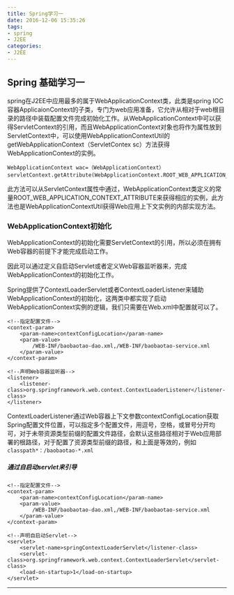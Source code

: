 ```yaml
---
title: Spring学习一
date: 2016-12-06 15:35:26
tags:
- spring 
- J2EE
categories: 
- J2EE
---
```


## Spring 基础学习一

spring在J2EE中应用最多的属于WebApplicationContext类，此类是spring IOC容器ApplicaionContext的子类，专门为web应用准备，它允许从相对于web根目录的路径中装载配置文件完成初始化工作。从WebApplicationContext中可以获得ServletContext的引用，而且WebApplicationContext对象也将作为属性放到ServletContext中，可以使用WebApplicationContextUtil的getWebApplicationContext（ServletContex sc）方法获得WebApplicationContext的实例。

	WebApplicationContext wac=（WebApplicationContext）servletContext.getAttribute(WebApplicationContext.ROOT_WEB_APPLICATION_CONTEXT_ATTRIBUTE)；

此方法可以从ServletContext属性中通过，WebApplicationContext类定义的常量ROOT_WEB_APPLICATION_CONTEXT_ATTRIBUTE来获得相应的实例，此方法也是WebApplicationContextUtil获得Web应用上下文实例的内部实现方法。

### WebApplicationContext初始化

WebApplicationContext的初始化需要ServletContext的引用，所以必须在拥有Web容器的前提下才能完成启动工作。

因此可以通过定义自启动Servlet或者定义Web容器监听器来，完成WebApplicationContext的初始化工作。

Spring提供了ContextLoaderServlet或者ContextLoaderListener来辅助WebApplicationContext的初始化，这两类中都实现了启动WebApplicationContext实例的逻辑，我们只需要在Web.xml中配置就可以了。

	<!--指定配置文件-->
	<context-param>
		<param-name>contextConfigLocation</param-name>
		<param-value>
			/WEB-INF/baobaotao-dao.xml,/WEB-INF/baobaotao-service.xml
		</param-value>
	</context-param>

	<!--声明Web容器监听器-->
	<listener>
		<listener-class>org.springframework.web.context.ContextLoaderListener</listener-class>
	</listener>

ContextLoaderListener通过Web容器上下文参数contextConfigLocation获取Spring配置文件位置，可以指定多个配置文件，用逗号，空格，或冒号分开均可，对于未带资源类型前缀的配置文件路径，会默认这些路径相对于Web应用部署的根路径，对于配置了资源类型前缀的路径，和上面是等效的，例如 `classpath*：/baobaotao-*.xml`

##### 通过自启动servlet来引导

	<!--指定配置文件-->
	<context-param>
		<param-name>contextConfigLocation</param-name>
		<param-value>
			/WEB-INF/baobaotao-dao.xml,/WEB-INF/baobaotao-service.xml
		</param-value>
	</context-param>

	<!--声明自启动Servlet-->
	<servlet>
		<servlet-name>springContextLoaderServlet</listener-class>
		<servlet-class>org.springframework.web.context.ContextLoaderServlet</servlet-class>
		<load-on-startup>1</load-on-startup>
	</servlet>


---